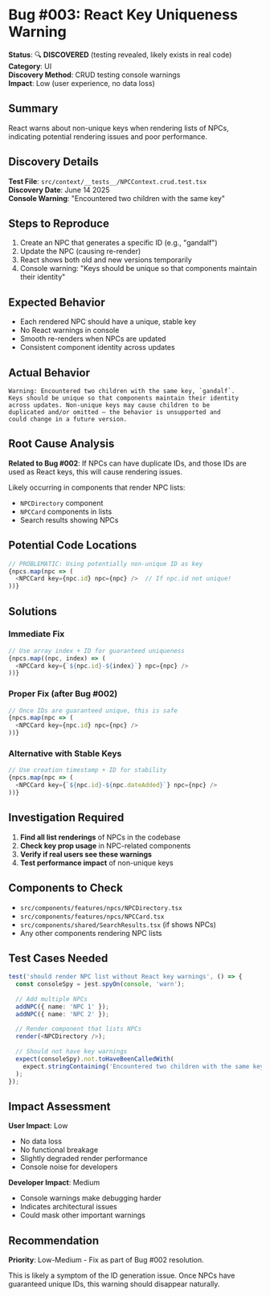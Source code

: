 # Bug #003: React Key Uniqueness Warning

**Status**: 🔍 **DISCOVERED** (testing revealed, likely exists in real code)  
**Category**: UI  
**Discovery Method**: CRUD testing console warnings  
**Impact**: Low (user experience, no data loss)  

## Summary

React warns about non-unique keys when rendering lists of NPCs, indicating potential rendering issues and poor performance.

## Discovery Details

**Test File**: `src/context/__tests__/NPCContext.crud.test.tsx`  
**Discovery Date**: June 14 2025  
**Console Warning**: "Encountered two children with the same key"  

## Steps to Reproduce

1. Create an NPC that generates a specific ID (e.g., "gandalf")
2. Update the NPC (causing re-render)
3. React shows both old and new versions temporarily
4. Console warning: "Keys should be unique so that components maintain their identity"

## Expected Behavior

- Each rendered NPC should have a unique, stable key
- No React warnings in console
- Smooth re-renders when NPCs are updated
- Consistent component identity across updates

## Actual Behavior

```
Warning: Encountered two children with the same key, `gandalf`. 
Keys should be unique so that components maintain their identity 
across updates. Non-unique keys may cause children to be 
duplicated and/or omitted — the behavior is unsupported and 
could change in a future version.
```

## Root Cause Analysis

**Related to Bug #002**: If NPCs can have duplicate IDs, and those IDs are used as React keys, this will cause rendering issues.

Likely occurring in components that render NPC lists:
- `NPCDirectory` component
- `NPCCard` components in lists
- Search results showing NPCs

## Potential Code Locations

```typescript
// PROBLEMATIC: Using potentially non-unique ID as key
{npcs.map(npc => (
  <NPCCard key={npc.id} npc={npc} />  // If npc.id not unique!
))}
```

## Solutions

### Immediate Fix
```typescript
// Use array index + ID for guaranteed uniqueness
{npcs.map((npc, index) => (
  <NPCCard key={`${npc.id}-${index}`} npc={npc} />
))}
```

### Proper Fix (after Bug #002)
```typescript
// Once IDs are guaranteed unique, this is safe
{npcs.map(npc => (
  <NPCCard key={npc.id} npc={npc} />
))}
```

### Alternative with Stable Keys
```typescript
// Use creation timestamp + ID for stability
{npcs.map(npc => (
  <NPCCard key={`${npc.id}-${npc.dateAdded}`} npc={npc} />
))}
```

## Investigation Required

1. **Find all list renderings** of NPCs in the codebase
2. **Check key prop usage** in NPC-related components  
3. **Verify if real users see these warnings**
4. **Test performance impact** of non-unique keys

## Components to Check

- `src/components/features/npcs/NPCDirectory.tsx`
- `src/components/features/npcs/NPCCard.tsx`
- `src/components/shared/SearchResults.tsx` (if shows NPCs)
- Any other components rendering NPC lists

## Test Cases Needed

```typescript
test('should render NPC list without React key warnings', () => {
  const consoleSpy = jest.spyOn(console, 'warn');
  
  // Add multiple NPCs
  addNPC({ name: 'NPC 1' });
  addNPC({ name: 'NPC 2' });
  
  // Render component that lists NPCs
  render(<NPCDirectory />);
  
  // Should not have key warnings
  expect(consoleSpy).not.toHaveBeenCalledWith(
    expect.stringContaining('Encountered two children with the same key')
  );
});
```

## Impact Assessment

**User Impact**: Low
- No data loss
- No functional breakage
- Slightly degraded render performance
- Console noise for developers

**Developer Impact**: Medium  
- Console warnings make debugging harder
- Indicates architectural issues
- Could mask other important warnings

## Recommendation

**Priority**: Low-Medium - Fix as part of Bug #002 resolution.

This is likely a symptom of the ID generation issue. Once NPCs have guaranteed unique IDs, this warning should disappear naturally.